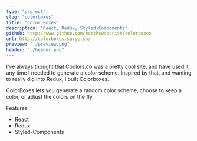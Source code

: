 ```yaml
---
type: "project"
slug: "colorboxes"
title: "Color Boxes"
description: "React, Redux, Styled-Components"
github: http://www.github.com/matthewsecrist/colorboxes
url: http://colorboxes.surge.sh/
preview: "./preview.png"
header: "./header.png"
---
```


I've always thought that Coolors.co was a pretty cool site, and have used it any time I needed to generate a color scheme. Inspired by that, and wanting to really dig into Redux, I built Colorboxes.

ColorBoxes lets you generate a random color scheme, choose to keep a color, or adjust the colors on the fly.

Features:

- React
- Redux
- Styled-Components
